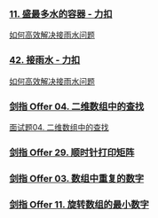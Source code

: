 ### [11. 盛最多水的容器 - 力扣](https://leetcode-cn.com/problems/container-with-most-water/)

[如何高效解决接雨水问题 ](https://labuladong.github.io/algo/4/31/130/)

### [42. 接雨水 - 力扣](https://leetcode-cn.com/problems/trapping-rain-water/)

[如何高效解决接雨水问题 ](https://labuladong.github.io/algo/4/31/130/)

### [剑指 Offer 04. 二维数组中的查找 ](https://leetcode-cn.com/problems/er-wei-shu-zu-zhong-de-cha-zhao-lcof/)

[面试题04. 二维数组中的查找](https://leetcode-cn.com/problems/er-wei-shu-zu-zhong-de-cha-zhao-lcof/solution/mian-shi-ti-04-er-wei-shu-zu-zhong-de-cha-zhao-zuo/)

### [剑指 Offer 29. 顺时针打印矩阵](https://leetcode-cn.com/problems/shun-shi-zhen-da-yin-ju-zhen-lcof/)

### [剑指 Offer 03. 数组中重复的数字 ](https://leetcode.cn/problems/shu-zu-zhong-zhong-fu-de-shu-zi-lcof/)

### [剑指 Offer 11. 旋转数组的最小数字 ](https://leetcode.cn/problems/xuan-zhuan-shu-zu-de-zui-xiao-shu-zi-lcof/)